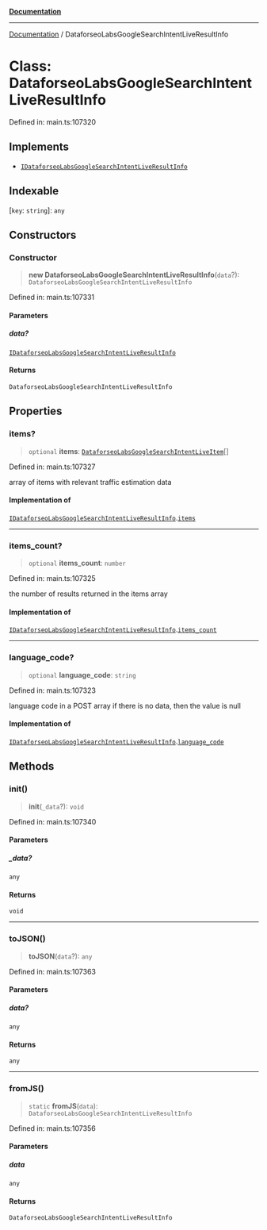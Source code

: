 [**Documentation**](../README.md)

***

[Documentation](../README.md) / DataforseoLabsGoogleSearchIntentLiveResultInfo

# Class: DataforseoLabsGoogleSearchIntentLiveResultInfo

Defined in: main.ts:107320

## Implements

- [`IDataforseoLabsGoogleSearchIntentLiveResultInfo`](../interfaces/IDataforseoLabsGoogleSearchIntentLiveResultInfo.md)

## Indexable

\[`key`: `string`\]: `any`

## Constructors

### Constructor

> **new DataforseoLabsGoogleSearchIntentLiveResultInfo**(`data`?): `DataforseoLabsGoogleSearchIntentLiveResultInfo`

Defined in: main.ts:107331

#### Parameters

##### data?

[`IDataforseoLabsGoogleSearchIntentLiveResultInfo`](../interfaces/IDataforseoLabsGoogleSearchIntentLiveResultInfo.md)

#### Returns

`DataforseoLabsGoogleSearchIntentLiveResultInfo`

## Properties

### items?

> `optional` **items**: [`DataforseoLabsGoogleSearchIntentLiveItem`](DataforseoLabsGoogleSearchIntentLiveItem.md)[]

Defined in: main.ts:107327

array of items with relevant traffic estimation data

#### Implementation of

[`IDataforseoLabsGoogleSearchIntentLiveResultInfo`](../interfaces/IDataforseoLabsGoogleSearchIntentLiveResultInfo.md).[`items`](../interfaces/IDataforseoLabsGoogleSearchIntentLiveResultInfo.md#items)

***

### items\_count?

> `optional` **items\_count**: `number`

Defined in: main.ts:107325

the number of results returned in the items array

#### Implementation of

[`IDataforseoLabsGoogleSearchIntentLiveResultInfo`](../interfaces/IDataforseoLabsGoogleSearchIntentLiveResultInfo.md).[`items_count`](../interfaces/IDataforseoLabsGoogleSearchIntentLiveResultInfo.md#items_count)

***

### language\_code?

> `optional` **language\_code**: `string`

Defined in: main.ts:107323

language code in a POST array
if there is no data, then the value is null

#### Implementation of

[`IDataforseoLabsGoogleSearchIntentLiveResultInfo`](../interfaces/IDataforseoLabsGoogleSearchIntentLiveResultInfo.md).[`language_code`](../interfaces/IDataforseoLabsGoogleSearchIntentLiveResultInfo.md#language_code)

## Methods

### init()

> **init**(`_data`?): `void`

Defined in: main.ts:107340

#### Parameters

##### \_data?

`any`

#### Returns

`void`

***

### toJSON()

> **toJSON**(`data`?): `any`

Defined in: main.ts:107363

#### Parameters

##### data?

`any`

#### Returns

`any`

***

### fromJS()

> `static` **fromJS**(`data`): `DataforseoLabsGoogleSearchIntentLiveResultInfo`

Defined in: main.ts:107356

#### Parameters

##### data

`any`

#### Returns

`DataforseoLabsGoogleSearchIntentLiveResultInfo`
